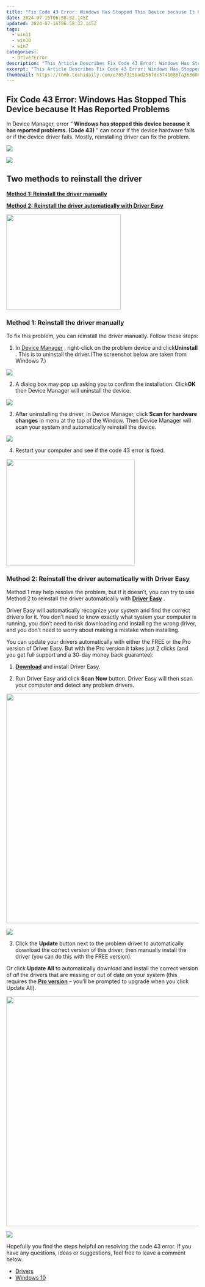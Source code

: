 ```yaml
---
title: "Fix Code 43 Error: Windows Has Stopped This Device because It Has Reported Problems"
date: 2024-07-15T06:58:32.145Z
updated: 2024-07-16T06:58:32.145Z
tags:
  - win11
  - win10
  - win7
categories:
  - DriverError
description: "This Article Describes Fix Code 43 Error: Windows Has Stopped This Device because It Has Reported Problems"
excerpt: "This Article Describes Fix Code 43 Error: Windows Has Stopped This Device because It Has Reported Problems"
thumbnail: https://thmb.techidaily.com/e7857315bad256fdc5741086fa363d0007b6f6fca6b50e61093052da5a00ac70.jpg
---
```


## Fix Code 43 Error: Windows Has Stopped This Device because It Has Reported Problems

 In Device Manager, error “ **Windows has stopped this device because it has reported problems. (Code 43)** ” can occur if the device hardware fails or if the device driver fails. Mostly, reinstalling driver can fix the problem.

![](https://images.drivereasy.com/wp-content/uploads/2016/09/img_57d76ca3c806e.jpg)

<!-- affiliate ads begin -->
<a href="https://shop.copernic.com/order/checkout.php?PRODS=41033091&QTY=1&AFFILIATE=108875&CART=1"><img src="https://secure.2checkout.com/images/merchant/8d30aa96e72440759f74bd2306c1fa3d/Copernic-2023-Affiliate-728x90-Advanced.png" border="0"></a>
<!-- affiliate ads end -->
## Two methods to reinstall the driver

**[Method 1: Reinstall the driver manually](https://arkmc.pxf.io/znergr)**

**[Method 2: Reinstall the driver automatically with Driver Easy](https://bluettiit.sjv.io/xkwq91)**

<!-- affiliate ads begin -->
<a href="https://imp.i357552.net/c/5597632/863039/11832" target="_top" id="863039"><img src="//a.impactradius-go.com/display-ad/11832-863039" border="0" alt="" width="300" height="250"/></a>
<!-- affiliate ads end -->
### Method 1: Reinstall the driver manually

 To fix this problem, you can reinstall the driver manually. Follow these steps:

 1) In [Device Manager](https://tools.techidaily.com/drivereasy/download/) , right-click on the problem device and click**Uninstall** . This is to uninstall the driver.(The screenshot below are taken from Windows 7.)

![](https://images.drivereasy.com/wp-content/uploads/2016/05/img_57319fb6c1ae5.png)

 2) A dialog box may pop up asking you to confirm the installation. Click**OK** then Device Manager will uninstall the device.

![](https://images.drivereasy.com/wp-content/uploads/2016/05/img_5731a06fd2955.png)

 3) After uninstalling the driver, in Device Manager, click **Scan for hardware changes** in menu at the top of the Window. Then Device Manager will scan your system and automatically reinstall the device.

![](https://images.drivereasy.com/wp-content/uploads/2016/05/img_5731a1cdb2f6d.png)

4) Restart your computer and see if the code 43 error is fixed.

<!-- affiliate ads begin -->
<a href="https://aligracehair.sjv.io/c/5597632/2087264/19272" target="_top" id="2087264"><img src="//a.impactradius-go.com/display-ad/19272-2087264" border="0" alt="" width="336" height="280"/></a><img height="0" width="0" src="https://imp.pxf.io/i/5597632/2087264/19272" style="position:absolute;visibility:hidden;" border="0" />
<!-- affiliate ads end -->
### Method 2: Reinstall the driver automatically with Driver Easy

 Method 1 may help resolve the problem, but if it doesn’t, you can try to use Method 2 to reinstall the driver automatically with **[Driver Easy](https://tools.techidaily.com/drivereasy/download/)**  .

 Driver Easy will automatically recognize your system and find the correct drivers for it. You don’t need to know exactly what system your computer is running, you don’t need to risk downloading and installing the wrong driver, and you don’t need to worry about making a mistake when installing.

 You can update your drivers automatically with either the FREE or the Pro version of Driver Easy. But with the Pro version it takes just 2 clicks (and you get full support and a 30-day money back guarantee):

 1) **[Download](https://tools.techidaily.com/drivereasy/download/)**   and install Driver Easy.

 2) Run Driver Easy and click **Scan Now**   button. Driver Easy will then scan your computer and detect any problem drivers.

<!-- affiliate ads begin -->
<a href="https://appsumo.8odi.net/c/5597632/2082529/7443" target="_top" id="2082529"><img src="//a.impactradius-go.com/display-ad/7443-2082529" border="0" alt="" width="1200" height="600"/></a><img height="0" width="0" src="https://appsumo.8odi.net/i/5597632/2082529/7443" style="position:absolute;visibility:hidden;" border="0" />
<!-- affiliate ads end -->
![](https://images.drivereasy.com/wp-content/uploads/2019/08/image-515.png)

 3) Click the **Update** button next to the problem driver to automatically download the correct version of this driver, then manually install the driver (you can do this with the FREE version).

 Or click **Update All**  to automatically download and install the correct version of _all_   the drivers that are missing or out of date on your system (this requires the [**Pro version**](https://tools.techidaily.com/drivereasy/download/) – you’ll be prompted to upgrade when you click Update All).

<!-- affiliate ads begin -->
<a href="https://appsumo.8odi.net/c/5597632/2068416/7443" target="_top" id="2068416"><img src="//a.impactradius-go.com/display-ad/7443-2068416" border="0" alt="" width="1200" height="600"/></a><img height="0" width="0" src="https://appsumo.8odi.net/i/5597632/2068416/7443" style="position:absolute;visibility:hidden;" border="0" />
<!-- affiliate ads end -->
![](https://images.drivereasy.com/wp-content/uploads/2019/08/image-514.png)

 Hopefully you find the steps helpful on resolving the code 43 error. If you have any questions, ideas or suggestions, feel free to leave a comment below.

* [Drivers](https://tools.techidaily.com/drivereasy/download/)
* [Windows 10](https://tools.techidaily.com/drivereasy/download/)

<ins class="adsbygoogle"
     style="display:block"
     data-ad-format="autorelaxed"
     data-ad-client="ca-pub-7571918770474297"
     data-ad-slot="1223367746"></ins>



<ins class="adsbygoogle"
     style="display:block"
     data-ad-client="ca-pub-7571918770474297"
     data-ad-slot="8358498916"
     data-ad-format="auto"
     data-full-width-responsive="true"></ins>


